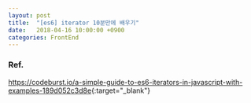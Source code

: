 ```yaml
---
layout: post
title:  "[es6] iterator 10분만에 배우기"
date:   2018-04-16 10:00:00 +0900
categories: FrontEnd
---
```



### Ref.
<https://codeburst.io/a-simple-guide-to-es6-iterators-in-javascript-with-examples-189d052c3d8e>{:target="_blank"}
